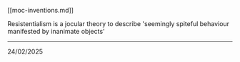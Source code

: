 [[moc-inventions.md]]

Resistentialism is a jocular theory to describe 'seemingly spiteful behaviour manifested by inanimate objects'

---

24/02/2025
